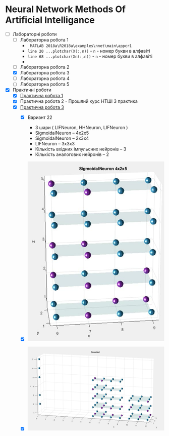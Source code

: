 # Neural Network Methods Of Artificial Intelligance

- [ ] Лабораторні роботи
  - [ ] Лабораторна робота 1
    - ``
    MATLAB 2018a\R2018a\examples\nnet\main\appcr1``
    - ``line 20 ...plotchar(X(:,n))`` - ``n`` - номер букви в алфавіті
    - ``line 68 ...plotchar(Xn(:,n))`` - ``n`` - номер букви в алфавіті
    - 
  - [ ] Лабораторна робота 2
  - [X] Лабораторна робота 3
  - [ ] Лабораторна робота 4
  - [ ] Лабораторна робота 5
- [X] Практичні роботи
  - [X] [Практична робота 1](https://github.com/skillfi/Neural-Network-Methods-Of-Artificial--Intelligance/blob/main/%D0%9F%D1%80%D0%B0%D0%BA%D1%82%D0%B8%D1%87%D0%BD%D1%96/%D0%9F%D1%80%D0%B0%D0%BA%D1%82%D0%B8%D1%87%D0%BD%D0%B0%201/%D0%9F%D1%80%D0%B0%D0%BA%D1%82%D0%B8%D1%87%D0%BD%D0%B0%201.xlsx)
  - [X] Практична робота 2 - Прошлий курс НТШІ 3 практика
  - [X] [Практична робота 3](https://github.com/skillfi/Neural-Network-Methods-Of-Artificial--Intelligance/tree/main/%D0%9F%D1%80%D0%B0%D0%BA%D1%82%D0%B8%D1%87%D0%BD%D1%96/%D0%9F%D1%80%D0%B0%D0%BA%D1%82%D0%B8%D1%87%D0%BD%D0%B0%203)
    - [X] Вариант 22 
      - 3 шари ( LIFNeuron, HHNeuron, LIFNeuron )
      - SigmoidalNeuron – 4x2x5
      - SigmoidalNeuron – 2x3x4
      - LIFNeuron – 3x3x3
      - Кількість вхідних імпульсних нейронів – 3
      - Кількість аналогових нейронів – 2
    - [X] ![Sigmoidal](https://github.com/skillfi/Neural-Network-Methods-Of-Artificial--Intelligance/blob/main/%D0%9F%D1%80%D0%B0%D0%BA%D1%82%D0%B8%D1%87%D0%BD%D1%96/%D0%9F%D1%80%D0%B0%D0%BA%D1%82%D0%B8%D1%87%D0%BD%D0%B0%203/Sigmoidal.jpg)
    - [X] ![Connected](https://github.com/skillfi/Neural-Network-Methods-Of-Artificial--Intelligance/blob/main/%D0%9F%D1%80%D0%B0%D0%BA%D1%82%D0%B8%D1%87%D0%BD%D1%96/%D0%9F%D1%80%D0%B0%D0%BA%D1%82%D0%B8%D1%87%D0%BD%D0%B0%203/Connected.jpg)
  
